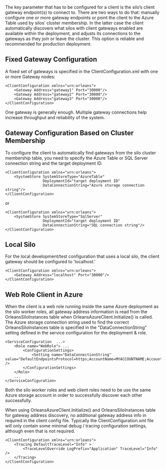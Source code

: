 The key parameter that has to be configured for a client is the silo’s client gateway endpoint(s) to connect to. There are two ways to do that: manually configure one or more gateway endpoints or point the client to the Azure Table used by silos’ cluster membership. In the latter case the client automatically discovers what silos with client gateways enabled are available within the deployment, and adjusts its connections to the gateways as they join or leave the cluster. This option is reliable and recommended for production deployment.

## Fixed Gateway Configuration 
A fixed set of gateways is specified in the ClientConfiguration.xml with one or more Gateway nodes:

    <ClientConfiguration xmlns="urn:orleans">
        <Gateway Address="gateway1" Port="30000"/>
        <Gateway Address="gateway2" Port="30000"/>
        <Gateway Address="gateway3" Port="30000"/>
    </ClientConfiguration>


 One gateway is generally enough. Multiple gateway connections help increase throughput and reliability of the system.

## Gateway Configuration Based on Cluster Membership
To configure the client to automatically find gateways from the silo cluster membership table, you need to specify the Azure Table or SQL Server connection string and the target deployment ID.


    <ClientConfiguration xmlns="urn:orleans">
        <SystemStore SystemStoreType="AzureTable"
                     DeploymentId="target deployment ID"
                     DataConnectionString="Azure storage connection string"/>
    </ClientConfiguration>

 or 

    <ClientConfiguration xmlns="urn:orleans">
        <SystemStore SystemStoreType="SqlServer"
                     DeploymentId="target deployment ID"
                     DataConnectionString="SQL connection string"/>
    </ClientConfiguration>



## Local Silo
For the local development/test configuration that uses a local silo, the client gateway should be configured to 'localhost.'


    <ClientConfiguration xmlns="urn:orleans">
        <Gateway Address="localhost" Port="30000"/>
    </ClientConfiguration>


## Web Role Client in Azure
When the client is a web role running inside the same Azure deployment as the silo worker roles, all gateway address information is read from the OrleansSiloInstances table when OrleansAzureClient.Initialize() is called. The Azure storage connection string used to find the correct OrleansSiloInstances table is specified in the "DataConnectionString" setting defined in the service configuration for the deployment & role. 


    <ServiceConfiguration  ...>
        <Role name="WebRole"> ...
            <ConfigurationSettings>
                <Setting name="DataConnectionString" value="DefaultEndpointsProtocol=https;AccountName=MYACCOUNTNAME;AccountKey=MYACCOUNTKEY" />
            </ConfigurationSettings>
        </Role>
        ... 
    </ServiceConfiguration>


Both the silo worker roles and web client roles need to be use the same Azure storage account in order to successfully discover each other successfully.

When using OrleansAzureClient.Initialize() and OrleansSiloInstances table for gateway address discovery, no additional gateway address info in required in the client config file. Typically the ClientConfiguration.xml file will only contain some minimal debug / tracing configuration settings, although even that is not required.


    <ClientConfiguration xmlns="urn:orleans">
        <Tracing DefaultTraceLevel="Info" >
            <TraceLevelOverride LogPrefix="Application" TraceLevel="Info" />
        </Tracing>
    </ClientConfiguration>

